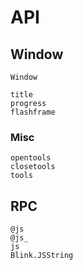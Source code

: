 # API

## Window

```@docs
Window
```

```@docs
title
progress
flashframe
```

### Misc

```@docs
opentools
closetools
tools
```

## RPC

```@docs
@js
@js_
js
Blink.JSString
```
